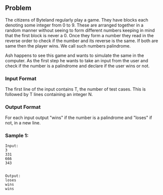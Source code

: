 ## Problem
The citizens of Byteland regularly play a game. They have blocks each denoting some integer from 0 to 9. These are arranged together in a random manner without seeing to form different numbers keeping in mind that the first block is never a 0. Once they form a number they read in the reverse order to check if the number and its reverse is the same. If both are same then the player wins. We call such numbers palindrome.

Ash happens to see this game and wants to simulate the same in the computer. As the first step he wants to take an input from the user and check if the number is a palindrome and declare if the user wins or not. 

### Input Format
The first line of the input contains T, the number of test cases. This is followed by T lines containing an integer N.

### Output Format
For each input output "wins" if the number is a palindrome and "loses" if not, in a new line.

### Sample 1:
<pre><code>Input:
3
331
666
343
</code></pre>
<pre><code>
Output:
loses
wins
wins
</code></pre>
